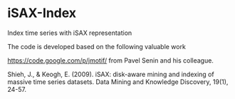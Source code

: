 # iSAX-Index

Index time series with iSAX representation

The code is developed based on the following valuable work

https://code.google.com/p/jmotif/ from Pavel Senin and his colleague.

Shieh, J., & Keogh, E. (2009). iSAX: disk-aware mining and indexing of massive time series datasets. Data Mining and Knowledge Discovery, 19(1), 24-57.
